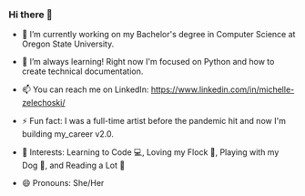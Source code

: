 ### Hi there 👋

- 🔭 I’m currently working on my Bachelor's degree in Computer Science at Oregon State University.

- 🌱 I’m always learning! Right now I'm focused on Python and how to create technical documentation.

- 📫 You can reach me on LinkedIn: https://www.linkedin.com/in/michelle-zelechoski/

- ⚡ Fun fact: I was a full-time artist before the pandemic hit and now I'm building my_career v2.0.

- 🥰 Interests: Learning to Code 💻, Loving my Flock 🐓, Playing with my Dog 🐾, and Reading a Lot 📘 

- 😄 Pronouns: She/Her
